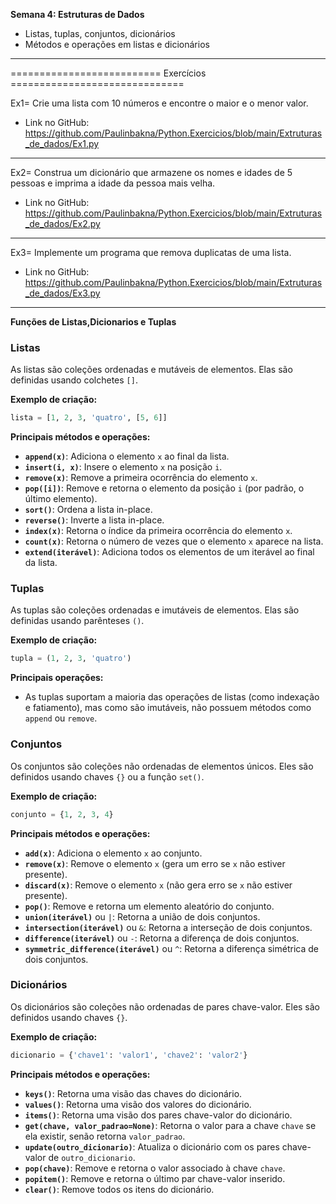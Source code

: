 **Semana 4: Estruturas de Dados**

- Listas, tuplas, conjuntos, dicionários
- Métodos e operações em listas e dicionários

---

========================== Exercícios ==============================

Ex1= Crie uma lista com 10 números e encontre o maior e o menor valor.

- Link no GitHub: https://github.com/Paulinbakna/Python.Exercicios/blob/main/Extruturas_de_dados/Ex1.py

---

Ex2= Construa um dicionário que armazene os nomes e idades de 5 pessoas e imprima a idade da pessoa mais velha.

- Link no GitHub: https://github.com/Paulinbakna/Python.Exercicios/blob/main/Extruturas_de_dados/Ex2.py

---

Ex3= Implemente um programa que remova duplicatas de uma lista.

- Link no GitHub: https://github.com/Paulinbakna/Python.Exercicios/blob/main/Extruturas_de_dados/Ex3.py

---

**Funções de Listas,Dicionarios e Tuplas** 


### Listas

As listas são coleções ordenadas e mutáveis de elementos. Elas são definidas usando colchetes `[]`.

**Exemplo de criação:**
```python
lista = [1, 2, 3, 'quatro', [5, 6]]
```

**Principais métodos e operações:**
- **`append(x)`**: Adiciona o elemento `x` ao final da lista.
- **`insert(i, x)`**: Insere o elemento `x` na posição `i`.
- **`remove(x)`**: Remove a primeira ocorrência do elemento `x`.
- **`pop([i])`**: Remove e retorna o elemento da posição `i` (por padrão, o último elemento).
- **`sort()`**: Ordena a lista in-place.
- **`reverse()`**: Inverte a lista in-place.
- **`index(x)`**: Retorna o índice da primeira ocorrência do elemento `x`.
- **`count(x)`**: Retorna o número de vezes que o elemento `x` aparece na lista.
- **`extend(iterável)`**: Adiciona todos os elementos de um iterável ao final da lista.

### Tuplas

As tuplas são coleções ordenadas e imutáveis de elementos. Elas são definidas usando parênteses `()`.

**Exemplo de criação:**
```python
tupla = (1, 2, 3, 'quatro')
```

**Principais operações:**
- As tuplas suportam a maioria das operações de listas (como indexação e fatiamento), mas como são imutáveis, não possuem métodos como `append` ou `remove`.

### Conjuntos

Os conjuntos são coleções não ordenadas de elementos únicos. Eles são definidos usando chaves `{}` ou a função `set()`.

**Exemplo de criação:**
```python
conjunto = {1, 2, 3, 4}
```

**Principais métodos e operações:**
- **`add(x)`**: Adiciona o elemento `x` ao conjunto.
- **`remove(x)`**: Remove o elemento `x` (gera um erro se `x` não estiver presente).
- **`discard(x)`**: Remove o elemento `x` (não gera erro se `x` não estiver presente).
- **`pop()`**: Remove e retorna um elemento aleatório do conjunto.
- **`union(iterável)`** ou `|`: Retorna a união de dois conjuntos.
- **`intersection(iterável)`** ou `&`: Retorna a interseção de dois conjuntos.
- **`difference(iterável)`** ou `-`: Retorna a diferença de dois conjuntos.
- **`symmetric_difference(iterável)`** ou `^`: Retorna a diferença simétrica de dois conjuntos.

### Dicionários

Os dicionários são coleções não ordenadas de pares chave-valor. Eles são definidos usando chaves `{}`.

**Exemplo de criação:**
```python
dicionario = {'chave1': 'valor1', 'chave2': 'valor2'}
```

**Principais métodos e operações:**
- **`keys()`**: Retorna uma visão das chaves do dicionário.
- **`values()`**: Retorna uma visão dos valores do dicionário.
- **`items()`**: Retorna uma visão dos pares chave-valor do dicionário.
- **`get(chave, valor_padrao=None)`**: Retorna o valor para a chave `chave` se ela existir, senão retorna `valor_padrao`.
- **`update(outro_dicionario)`**: Atualiza o dicionário com os pares chave-valor de `outro_dicionario`.
- **`pop(chave)`**: Remove e retorna o valor associado à chave `chave`.
- **`popitem()`**: Remove e retorna o último par chave-valor inserido.
- **`clear()`**: Remove todos os itens do dicionário.
